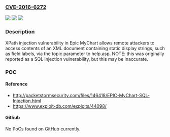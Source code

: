 ### [CVE-2016-6272](https://cve.mitre.org/cgi-bin/cvename.cgi?name=CVE-2016-6272)
![](https://img.shields.io/static/v1?label=Product&message=n%2Fa&color=blue)
![](https://img.shields.io/static/v1?label=Version&message=n%2Fa&color=blue)
![](https://img.shields.io/static/v1?label=Vulnerability&message=n%2Fa&color=brighgreen)

### Description

XPath injection vulnerability in Epic MyChart allows remote attackers to access contents of an XML document containing static display strings, such as field labels, via the topic parameter to help.asp. NOTE: this was originally reported as a SQL injection vulnerability, but this may be inaccurate.

### POC

#### Reference
- http://packetstormsecurity.com/files/146418/EPIC-MyChart-SQL-Injection.html
- https://www.exploit-db.com/exploits/44098/

#### Github
No PoCs found on GitHub currently.

